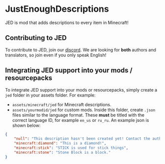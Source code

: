 # JustEnoughDescriptions
JED is mod that adds descriptions to every item in Minecraft!

## Contributing to JED
To contribute to JED, join our [discord](https://discord.com/invite/x9Mj63m4QG). We are looking for **both** authors and translators, so join even if you only speak English!

## Integrating JED support into your mods / resourcepacks
To integrate JED support into your mods or resourcepacks, simply create a `jed` folder in your assets folder. For example:
- `assets/minecraft/jed` for Minecraft descriptions.
- `assets/yourmodid/jed` for custom mods.
Inside this folder, create `.json` files similar to the language format. These **must** be titled with the correct language ID, for example `en_us` or `ru_ru`. An example json is shown below:
```json
{
	"null": "This description hasn't been created yet! Contact the author of the mod or whoever is responsible for implementing JED!",
	"minecraft:diamond": "This is a diamond!",
	"minecraft:stick": "STICK is used for stick things",
	"minecraft:stone": "Stone Block is a block."
}
```
